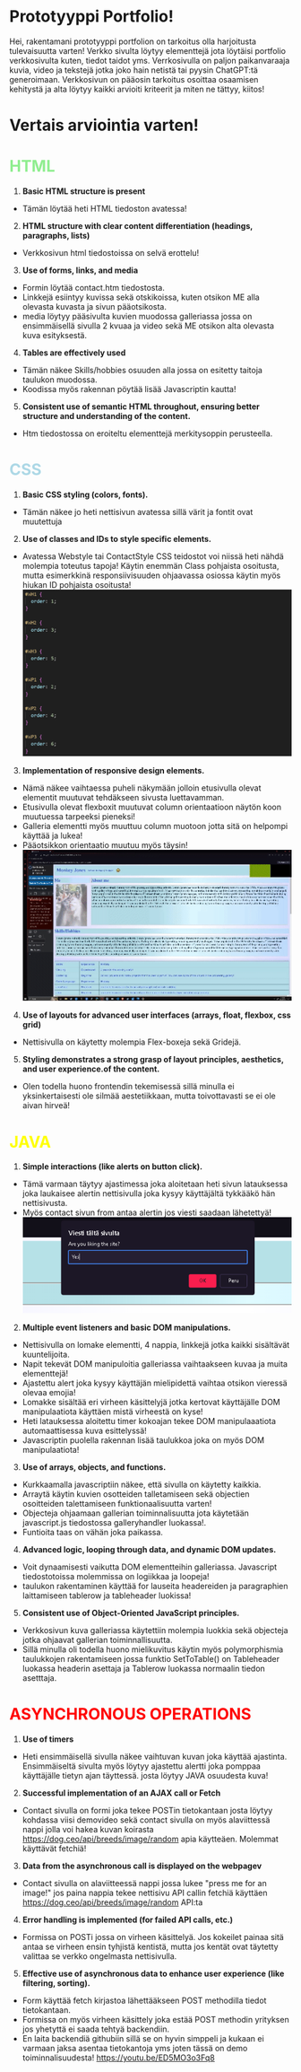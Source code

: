 
# Prototyyppi Portfolio!
Hei, rakentamani prototyyppi portfolion on tarkoitus olla harjoitusta tulevaisuutta varten! Verkko sivulta löytyy elementtejä jota löytäisi portfolio verkkosivulta kuten, tiedot taidot yms. Verrkosivulla on paljon paikanvaraaja kuvia, video ja tekstejä jotka joko hain netistä tai pyysin ChatGPT:tä generoimaan. Verkkosivun on pääosin tarkoitus osoittaa osaamisen kehitystä ja alta löytyy kaikki arvioiti kriteerit ja miten ne tättyy, kiitos!

# Vertais arviointia varten!

#  <span style="color:lightgreen;">HTML </span>

1. **Basic HTML structure is present**
 - Tämän löytää heti HTML tiedoston avatessa!
 2. **HTML structure with clear content differentiation (headings, paragraphs, lists)**
 - Verkkosivun html tiedostoissa on selvä erottelu!
 3. **Use of forms, links, and media**
 - Formin löytää contact.htm tiedostosta.
 - Linkkejä esiintyy kuvissa sekä otskikoissa, kuten otsikon ME alla olevasta kuvasta ja sivun pääotsikosta.
 - media löytyy pääsivulta kuvien muodossa galleriassa jossa on ensimmäisellä sivulla 2 kvuaa ja video sekä ME otsikon alta olevasta kuva esityksestä.
 4. **Tables are effectively used**
 - Tämän näkee Skills/hobbies osuuden alla jossa on esitetty taitoja taulukon muodossa.
 - Koodissa myös rakennan pöytää lisää Javascriptin kautta!
 5. **Consistent use of semantic HTML throughout, ensuring better structure and understanding of the content.**
 - Htm tiedostossa on eroiteltu elementtejä merkitysoppin perusteella.

 #  <span style="color:lightblue;">CSS </span>
 1. **Basic CSS styling (colors, fonts).**
 - Tämän näkee jo heti nettisivun avatessa sillä värit ja fontit ovat muutettuja
 2. **Use of classes and IDs to style specific elements.**
 - Avatessa Webstyle tai ContactStyle CSS teidostot voi niissä heti nähdä molempia toteutus tapoja! Käytin enemmän Class pohjaista osoitusta, mutta esimerkkinä responsiivisuuden ohjaavassa osiossa käytin myös hiukan ID pohjaista osoitusta!
 ![Kuva ID pohjaisesta osoituksesta!](/READMEASSETS/IDOsoitus.png)
 3. **Implementation of responsive design elements.**
 - Nämä näkee vaihtaessa puheli näkymään jolloin etusivulla olevat elementit muutuvat tehdäkseen sivusta luettavamman. 
 - Etusivulla olevat flexboxit muutuvat column orientaatioon näytön koon muutuessa tarpeeksi pieneksi!
 - Galleria elementti myös muuttuu column muotoon jotta sitä on helpompi käyttää ja lukea!
 - Pääotsikkon orientaatio muutuu myös täysin!
 ![Kuva ID pohjaisesta osoituksesta!](/READMEASSETS/Responsive.gif)
 4. **Use of layouts for advanced user interfaces (arrays, float, flexbox, css grid)**
 - Nettisivulla on käytetty molempia Flex-boxeja sekä Gridejä. 
 5. **Styling demonstrates a strong grasp of layout principles, aesthetics, and user experience.of the content.**
 - Olen todella huono frontendin tekemisessä sillä minulla ei yksinkertaisesti ole silmää aestetiikkaan, mutta toivottavasti se ei ole aivan hirveä! 

  #  <span style="color:yellow;">JAVA </span>
  1. **Simple interactions (like alerts on button click).**
  - Tämä varmaan täytyy ajastimessa joka aloitetaan heti sivun latauksessa joka laukaisee alertin nettisivulla joka kysyy käyttäjältä tykkääkö hän nettisivusta.
  - Myös contact sivun from antaa alertin jos viesti saadaan lähetettyä!
  ![Image of the alert](/READMEASSETS/alert.png)
  2. **Multiple event listeners and basic DOM manipulations.**
  - Nettisivulla on lomake elementti, 4 nappia, linkkejä jotka kaikki sisältävät kuuntelijoita. 
  - Napit tekevät DOM manipuloitia galleriassa vaihtaakseen kuvaa ja muita elementtejä!
  - Ajastettu alert joka kysyy käyttäjän mielipidettä vaihtaa otsikon vieressä olevaa emojia! 
  - Lomakke sisältää eri virheen käsittelyjä jotka kertovat käyttäjälle DOM manipulaatiota käyttäen mistä virheestä on kyse!
  - Heti latauksessa aloitettu timer kokoajan tekee DOM manipulaaatiota automaattisessa kuva esittelyssä!
  - Javascriptin puolella rakennan lisää taulukkoa joka on myös DOM manipulaatiota!
  3. **Use of arrays, objects, and functions.**
  - Kurkkaamalla javascriptiin näkee, että sivulla on käytetty kaikkia.
  - Arraytä käytin kuvien osotteiden talletamiseen sekä objectien osoitteiden talettamiseen funktionaalisuutta varten!
  - Objecteja ohjaamaan gallerian toiminnalisuutta jota käytetään javascript.js tiedostossa galleryhandler luokassa!. 
  - Funtioita taas on vähän joka paikassa.
  4. **Advanced logic, looping through data, and dynamic DOM updates.**
  - Voit dynaamisesti vaikutta DOM elementteihin galleriassa. Javascript tiedostotoissa molemmissa on logiikkaa ja loopeja!
  - taulukon rakentaminen käyttää for lauseita headereiden ja paragraphien laittamiseen tablerow ja tableheader luokissa!
  5. **Consistent use of Object-Oriented JavaScript principles.**
  - Verkkosivun kuva galleriassa käytettiin molempia luokkia sekä objecteja jotka ohjaavat gallerian toiminnallisuutta. 
  - Sillä minulla oli todella huono mielikuvitus käytin myös polymorphismia taulukkojen rakentamiseen jossa funktio SetToTable() on Tableheader luokassa headerin asettaja ja Tablerow luokassa normaalin tiedon asetttaja.

  #  <span style="color:red;">ASYNCHRONOUS OPERATIONS</span>
  1. **Use of timers**
  - Heti ensimmäisellä sivulla näkee vaihtuvan kuvan joka käyttää ajastinta. Ensimmäiseltä sivulta myös löytyy ajastettu alertti joka pomppaa käyttäjälle tietyn ajan täyttessä. josta löytyy JAVA osuudesta kuva! 
  2. **Successful implementation of an AJAX call or Fetch**
  - Contact sivulla on formi joka tekee POSTin tietokantaan josta löytyy kohdassa viisi demovideo sekä contact sivulla on myös alaviittessä nappi jolla voi hakea kuvan koirasta https://dog.ceo/api/breeds/image/random apia käytteäen. Molemmat käyttävät fetchiä!
  3. **Data from the asynchronous call is displayed on the webpagev**
  - Contact sivulla on alaviitteessä nappi jossa lukee "press me for an image!" jos paina nappia tekee nettisivu API callin fetchiä käyttäen https://dog.ceo/api/breeds/image/random API:ta
  4. **Error handling is implemented (for failed API calls, etc.)**
  - Formissa on POSTi jossa on virheen käsittelyä. Jos kokeilet painaa sitä antaa se virheen ensin tyhjistä kentistä, mutta jos kentät ovat täytetty valittaa se verkko ongelmasta nettisivulla.
 5. **Effective use of asynchronous data to enhance user experience (like filtering, sorting).**
 - Form käyttää fetch kirjastoa lähettääkseen POST methodilla tiedot tietokantaan.
 - Formissa on myös virheen käsittely joka estää POST methodin yrityksen jos yhetyttä ei saada tehtyä backendiin.
 - En laita backendiä githubiin sillä se on hyvin simppeli ja kukaan ei varmaan jaksa asentaa tietokantoja yms joten tässä on demo toiminnalisuudesta! https://youtu.be/ED5MO3o3Fq8